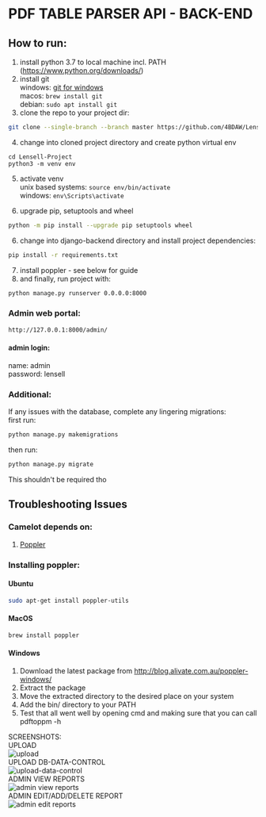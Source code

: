 # PDF TABLE PARSER API - BACK-END
  
## How to run:  
  
1. install python 3.7 to local machine incl. PATH (https://www.python.org/downloads/)  
2. install git  
windows: [git for windows](https://gitforwindows.org/)  
macos: ```brew install git```  
debian: ```sudo apt install git```   
3. clone the repo to your project dir:
```bash
git clone --single-branch --branch master https://github.com/4BDAW/Lensell-Project.git
```
4. change into cloned project directory and create python virtual env
```
cd Lensell-Project
python3 -m venv env
```
5. activate venv   
unix based systems: ```source env/bin/activate```   
windows: ```env\Scripts\activate```   
  
5. upgrade pip, setuptools and wheel  
```bash
python -m pip install --upgrade pip setuptools wheel
```  
6. change into django-backend directory and install project dependencies:
```bash
pip install -r requirements.txt
```  
7. install poppler - see below for guide  
8. and finally, run project with: 
```bash
python manage.py runserver 0.0.0.0:8000
```  

### Admin web portal:
```bash
http://127.0.0.1:8000/admin/
```
#### admin login:  
name: admin  
password: lensell  
  
### Additional:  
If any issues with the database, complete any lingering migrations:  
first run:
```bash
python manage.py makemigrations
```  
then run:
```bash
python manage.py migrate
```  
This shouldn't be required tho
  
## Troubleshooting Issues

### Camelot depends on:  
1. [Poppler](https://pdf2image.readthedocs.io/en/latest/installation.html)  
  
### Installing poppler:  

#### Ubuntu  
```bash
sudo apt-get install poppler-utils  
```

#### MacOS  
```bash
brew install poppler  
```
  
#### Windows  
1. Download the latest package from http://blog.alivate.com.au/poppler-windows/  
2. Extract the package  
3. Move the extracted directory to the desired place on your system  
4. Add the bin/ directory to your PATH  
5. Test that all went well by opening cmd and making sure that you can call pdftoppm -h  
  
SCREENSHOTS:  
UPLOAD  
![upload](https://github.com/4BDAW/Lensell-Project/blob/master/django-backend/screenshots//file-only.png)  
UPLOAD DB-DATA-CONTROL  
![upload-data-control](https://github.com/4BDAW/Lensell-Project/blob/master/django-backend/screenshots/data_control.png)  
ADMIN VIEW REPORTS  
![admin view reports](https://github.com/4BDAW/Lensell-Project/blob/master/django-backend/screenshots/reports.png)  
ADMIN EDIT/ADD/DELETE REPORT  
![admin edit reports](https://github.com/4BDAW/Lensell-Project/blob/master/django-backend/screenshots/change_report.png)  
